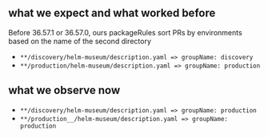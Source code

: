 ## what we expect and what worked before

Before 36.57.1 ​​​​or 36.57.0, ours packageRules sort PRs by environments based on the name of the second directory

- `**/discovery/helm-museum/description.yaml => groupName: discovery`
- `**/production/helm-museum/description.yaml => groupName: production`

## what we observe now

- `**/discovery/helm-museum/description.yaml => groupName: production`
- `**/production__/helm-museum/description.yaml => groupName: production`
